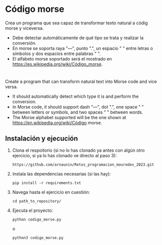 # Código morse

Crea un programa que sea capaz de transformar texto natural a códig morse y viceversa.
- Debe detectar automáticamente de qué tipo se trata y realizar la conversión.
- En morse se soporta raya "—", punto ".", un espacio " " entre letras o símbolos y dos espacios entre palabras "  ".
- El alfabeto morse soportado será el mostrado en https://es.wikipedia.org/wiki/Código_morse.

#

Create a program that can transform natural text into Morse code and vice versa.
- It should automatically detect which type it is and perform the conversion.
- In Morse code, it should support dash "—", dot ".", one space " " between letters or symbols, and two spaces " " between words.
- The Morse alphabet supported will be the one shown at https://en.wikipedia.org/wiki/Código morse.

## Instalación y ejecución
1. Clona el respoitorio (si no lo has clonado ya antes con algún otro ejercicio, si ya lo has clonado ve directo al paso 3):
   ```
   https://github.com/arnaunin/Retos_programacion_mouredev_2023.git
   ```
2. Instala las dependencias necesarias (si las hay):
   ```
   pip install -r requirements.txt
   ```
3. Navega hasta el ejercicio en cuestión:
   ```
   cd path_to_repository/
   ```
4. Ejecuta el proyecto:
   ```
   python codigo_morse.py
   ```
   o
   ```
   python3 codigo_morse.py
